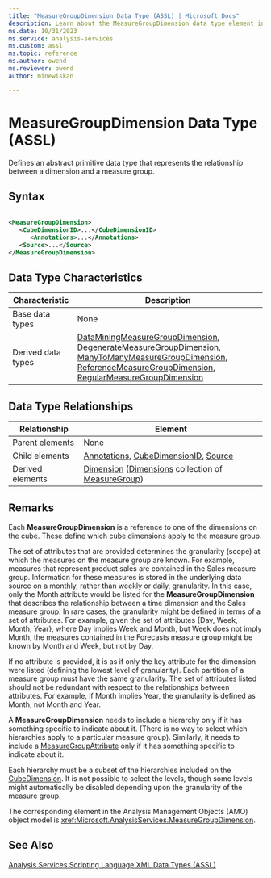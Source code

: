 ```yaml
---
title: "MeasureGroupDimension Data Type (ASSL) | Microsoft Docs"
description: Learn about the MeasureGroupDimension data type element in the Analysis Services Scripting Language (ASSL) schema.
ms.date: 10/31/2023
ms.service: analysis-services
ms.custom: assl
ms.topic: reference
ms.author: owend
ms.reviewer: owend
author: minewiskan

---
```

# MeasureGroupDimension Data Type (ASSL)

  Defines an abstract primitive data type that represents the relationship between a dimension and a measure group.  
  
## Syntax  
  
```xml  
  
<MeasureGroupDimension>  
   <CubeDimensionID>...</CubeDimensionID>  
      <Annotations>...</Annotations>  
   <Source>...</Source>  
</MeasureGroupDimension>  
```  
  
## Data Type Characteristics  
  
|Characteristic|Description|  
|--------------------|-----------------|  
|Base data types|None|  
|Derived data types|[DataMiningMeasureGroupDimension](dataminingmeasuregroupdimension-data-type-assl.md), [DegenerateMeasureGroupDimension](degeneratemeasuregroupdimension-data-type-assl.md), [ManyToManyMeasureGroupDimension](manytomanymeasuregroupdimension-data-type-assl.md), [ReferenceMeasureGroupDimension](referencemeasuregroupdimension-data-type-assl.md), [RegularMeasureGroupDimension](regularmeasuregroupdimension-data-type-assl.md)|  
  
## Data Type Relationships  
  
|Relationship|Element|  
|------------------|-------------|  
|Parent elements|None|  
|Child elements|[Annotations](../collections/annotations-element-assl.md), [CubeDimensionID](../properties/cubedimensionid-element-assl.md), [Source](../properties/source-element-binding-assl.md)|  
|Derived elements|[Dimension](../objects/dimension-element-assl.md) ([Dimensions](../collections/dimensions-element-assl.md) collection of [MeasureGroup](../objects/measuregroup-element-assl.md))|  
  
## Remarks  
 Each **MeasureGroupDimension** is a reference to one of the dimensions on the cube. These define which cube dimensions apply to the measure group.  
  
 The set of attributes that are provided determines the granularity (scope) at which the measures on the measure group are known. For example, measures that represent product sales are contained in the Sales measure group. Information for these measures is stored in the underlying data source on a monthly, rather than weekly or daily, granularity. In this case, only the Month attribute would be listed for the **MeasureGroupDimension** that describes the relationship between a time dimension and the Sales measure group. In rare cases, the granularity might be defined in terms of a set of attributes. For example, given the set of attributes {Day, Week, Month, Year}, where Day implies Week and Month, but Week does not imply Month, the measures contained in the Forecasts measure group might be known by Month and Week, but not by Day.  
  
 If no attribute is provided, it is as if only the key attribute for the dimension were listed (defining the lowest level of granularity). Each partition of a measure group must have the same granularity. The set of attributes listed should not be redundant with respect to the relationships between attributes. For example, if Month implies Year, the granularity is defined as Month, not Month and Year.  
  
 A **MeasureGroupDimension** needs to include a hierarchy only if it has something specific to indicate about it. (There is no way to select which hierarchies apply to a particular measure group). Similarly, it needs to include a [MeasureGroupAttribute](measuregroupattribute-data-type-assl.md) only if it has something specific to indicate about it.  
  
 Each hierarchy must be a subset of the hierarchies included on the [CubeDimension](cubedimension-data-type-assl.md). It is not possible to select the levels, though some levels might automatically be disabled depending upon the granularity of the measure group.  
  
 The corresponding element in the Analysis Management Objects (AMO) object model is <xref:Microsoft.AnalysisServices.MeasureGroupDimension>.  
  
## See Also  
 [Analysis Services Scripting Language XML Data Types &#40;ASSL&#41;](analysis-services-scripting-language-xml-data-types-assl.md)  
  
  
